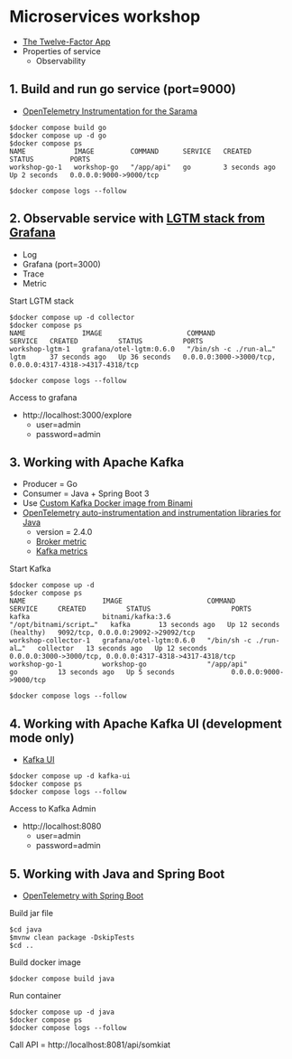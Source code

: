 # Microservices workshop
* [The Twelve-Factor App](https://12factor.net/)
* Properties of service
  * Observability


## 1. Build and run go service (port=9000)
* [OpenTelemetry Instrumentation for the Sarama](https://github.com/dnwe/otelsarama)
```
$docker compose build go
$docker compose up -d go
$docker compose ps      
NAME            IMAGE         COMMAND      SERVICE   CREATED         STATUS         PORTS
workshop-go-1   workshop-go   "/app/api"   go        3 seconds ago   Up 2 seconds   0.0.0.0:9000->9000/tcp

$docker compose logs --follow
```

## 2. Observable service with [LGTM stack from Grafana](https://grafana.com)
* Log
* Grafana (port=3000)
* Trace
* Metric

Start LGTM stack
```
$docker compose up -d collector
$docker compose ps
NAME              IMAGE                     COMMAND                  SERVICE   CREATED          STATUS          PORTS
workshop-lgtm-1   grafana/otel-lgtm:0.6.0   "/bin/sh -c ./run-al…"   lgtm      37 seconds ago   Up 36 seconds   0.0.0.0:3000->3000/tcp, 0.0.0.0:4317-4318->4317-4318/tcp

$docker compose logs --follow
```

Access to grafana
* http://localhost:3000/explore
  * user=admin
  * password=admin

## 3. Working with Apache Kafka
* Producer = Go
* Consumer = Java + Spring Boot 3
* Use [Custom Kafka Docker image from Binami](https://hub.docker.com/r/bitnami/kafka)
* [OpenTelemetry auto-instrumentation and instrumentation libraries for Java](https://github.com/open-telemetry/opentelemetry-java-instrumentation)
  * version = 2.4.0
  * [Broker metric](https://github.com/open-telemetry/opentelemetry-java-instrumentation/blob/main/instrumentation/jmx-metrics/javaagent/kafka-broker.md)
  * [Kafka metrics](https://github.com/open-telemetry/opentelemetry-java-contrib/blob/main/jmx-metrics/README.md)

Start Kafka
```
$docker compose up -d
$docker compose ps
NAME                   IMAGE                     COMMAND                  SERVICE     CREATED          STATUS                    PORTS
kafka                  bitnami/kafka:3.6         "/opt/bitnami/script…"   kafka       13 seconds ago   Up 12 seconds (healthy)   9092/tcp, 0.0.0.0:29092->29092/tcp
workshop-collector-1   grafana/otel-lgtm:0.6.0   "/bin/sh -c ./run-al…"   collector   13 seconds ago   Up 12 seconds             0.0.0.0:3000->3000/tcp, 0.0.0.0:4317-4318->4317-4318/tcp
workshop-go-1          workshop-go               "/app/api"               go          13 seconds ago   Up 5 seconds              0.0.0.0:9000->9000/tcp

$docker compose logs --follow
```

## 4. Working with Apache Kafka UI (development mode only)
* [Kafka UI](https://docs.kafka-ui.provectus.io/)

```
$docker compose up -d kafka-ui
$docker compose ps
$docker compose logs --follow
```

Access to Kafka Admin
* http://localhost:8080
  * user=admin
  * password=admin


## 5. Working with Java and Spring Boot
* [OpenTelemetry with Spring Boot](https://opentelemetry.io/docs/zero-code/java/spring-boot/)

Build jar file
```
$cd java
$mvnw clean package -DskipTests
$cd ..
```

Build docker image
```
$docker compose build java
```

Run container
```
$docker compose up -d java
$docker compose ps
$docker compose logs --follow
```

Call API = http://localhost:8081/api/somkiat